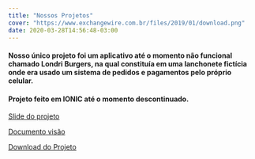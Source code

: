 ```yaml
---
title: "Nossos Projetos"
cover: "https://www.exchangewire.com.br/files/2019/01/download.png"
date: 2020-03-28T14:56:48-03:00
---
```


#### Nosso único projeto foi um aplicativo até o momento não funcional chamado Londri Burgers, na qual constituía em uma lanchonete fictícia onde era usado um sistema de pedidos e pagamentos pelo próprio celular.

#### Projeto feito em IONIC até o momento descontinuado.

[Slide do projeto](https://docs.google.com/presentation/d/1D9z8ejex8SUAWnJjuyskS02opY1bb_AwgkugIOOx6Gc/edit?usp=sharing)

[Documento visão](https://docs.google.com/document/d/1hQQgQFPkrED0y-9Q-Z--VLI4_L4cQXRG3XmL_iy4_Jc/edit?usp=sharing)

[Download do Projeto](https://drive.google.com/a/edu.unifil.br/file/d/1gJU_OJZIgNkckWSUUU4Wi1Xp5N546UDX/view?usp=sharing)